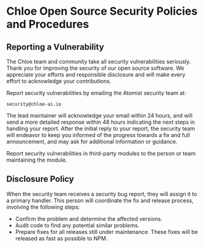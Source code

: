 # Chloe Open Source Security Policies and Procedures

## Reporting a Vulnerability

The Chloe team and community take all security vulnerabilities
seriously. Thank you for improving the security of our open source
software. We appreciate your efforts and responsible disclosure and will
make every effort to acknowledge your contributions.

Report security vulnerabilities by emailing the Atomist security team at:

    security@chloe-ai.io

The lead maintainer will acknowledge your email within 24 hours, and will
send a more detailed response within 48 hours indicating the next steps in
handling your report. After the initial reply to your report, the security
team will endeavor to keep you informed of the progress towards a fix and
full announcement, and may ask for additional information or guidance.

Report security vulnerabilities in third-party modules to the person or
team maintaining the module.

## Disclosure Policy

When the security team receives a security bug report, they will assign it
to a primary handler. This person will coordinate the fix and release
process, involving the following steps:

* Confirm the problem and determine the affected versions.
* Audit code to find any potential similar problems.
* Prepare fixes for all releases still under maintenance. These fixes
  will be released as fast as possible to NPM.